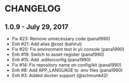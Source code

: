 # CHANGELOG

## 1.0.9 - July 29, 2017
- Fix #23: Remove unnecessary code (pana1990)
- Enh #21: Add alias @root (bahirul)
- Fix #20: Fix environment test in yii console (pana1990)
- Enh #19: Switch to asset-register (pana1990)
- Enh #15: Add .editorconfig (pana1990)
- Fix #14: Fix repository name on config/kit (pana1990)
- Enh #8: Add APP_LANGUAGE to .env files (pana1990)
- Enh #3: Added docker support (@schmunk42)
